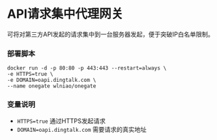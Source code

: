 # API请求集中代理网关
可将对第三方API发起的请求集中到一台服务器发起，便于突破IP白名单限制。
### 部署脚本
```
docker run -d -p 80:80 -p 443:443 --restart=always \
-e HTTPS=true \
-e DOMAIN=oapi.dingtalk.com \
--name onegate wlniao/onegate
```
### 变量说明
* `HTTPS=true`	通过HTTPS发起请求
* `DOMAIN=oapi.dingtalk.com`	需要请求的真实地址